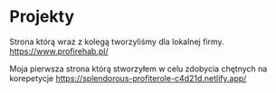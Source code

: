# Projekty
Strona którą wraz z kolegą tworzyliśmy dla lokalnej firmy.
https://www.profirehab.pl/<br>

Moja pierwsza strona którą stworzyłem w celu zdobycia chętnych na korepetycje
https://splendorous-profiterole-c4d21d.netlify.app/ 
